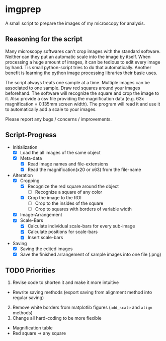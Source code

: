 # imgprep

A small script to prepare the images of my microscopy for analysis.

## Reasoning for the script

Many microscopy softwares can't crop images with the standard software. Neither can they put an automatic scale into the image by itself. When processing a huge amount of images, it can be tedious to edit every image by hand.
Tis small python-script tries to do that automatically. Another benefit is learning the python image processing libraries their basic uses.

The script always treats one sample at a time. Multiple images can be associated to one sample. Draw red squares around your images beforehand. The software will recognize the square and crop the image to it.
Also provide a csv file providing the magnification data (e.g. 63x magnification = 0.135mm screen width). The program will read it and use it to automatically add a scale to your images.

Please report any bugs / concerns / improvements.

## Script-Progress

- Initialization
  - [x] Load the all images of the same object
  - [x] Meta-data
    - [x] Read image names and file-extensions
    - [x] Read the magnification(x20 or x63) from the file-name
- Alteration
  - [x] Cropping
    - [x] Recognize the red square around the object
      - [ ] Recognize a square of any color
    - [x] Crop the image to the ROI
      - [ ] Crop to the insides of the square
      - [ ] Crop to squares with borders of variable width
  - [x] Image-Arrangement
  - [x] Scale-Bars
    - [x] Calculate individual scale-bars for every sub-image
    - [x] Calculate positions for scale-bars
    - [x] Insert scale-bars
- Saving
  - [x] Saving the edited images
  - [x] Save the finished arrangement of sample images into one file (.png)

## TODO Priorities

1. Revise code to shorten it and make it more intuitive
  * Rewrite saving methods (export saving from alignment method into regular saving)
2. Remove white borders from matplotlib figures (`add_scale` and `align` methods)
3. Change all hard-coding to be more flexible
  * Magnification table
  * Red square -> any square